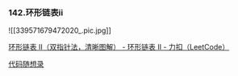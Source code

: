 
### 142.环形链表ii
![[339571679472020_.pic.jpg]]

[环形链表 II（双指针法，清晰图解） - 环形链表 II - 力扣（LeetCode）](https://leetcode.cn/problems/linked-list-cycle-ii/solutions/12616/linked-list-cycle-ii-kuai-man-zhi-zhen-shuang-zhi-/)

[代码随想录](https://programmercarl.com/0142.环形链表II.html#思路)